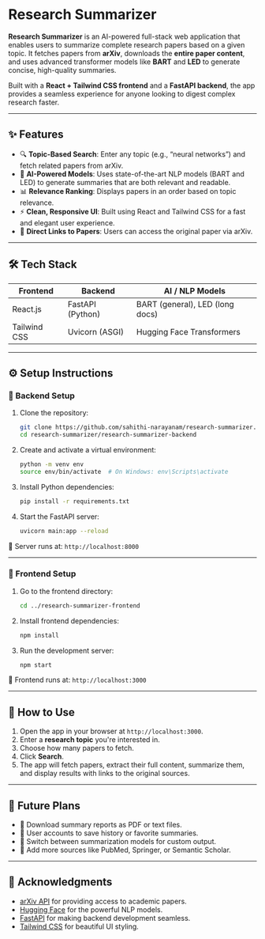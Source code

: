 # Research Summarizer

**Research Summarizer** is an AI-powered full-stack web application that enables users to summarize complete research papers based on a given topic. It fetches papers from **arXiv**, downloads the **entire paper content**, and uses advanced transformer models like **BART** and **LED** to generate concise, high-quality summaries.

Built with a **React + Tailwind CSS frontend** and a **FastAPI backend**, the app provides a seamless experience for anyone looking to digest complex research faster.

---

## ✨ Features

- 🔍 **Topic-Based Search**: Enter any topic (e.g., “neural networks”) and fetch related papers from arXiv.
- 🧠 **AI-Powered Models**: Uses state-of-the-art NLP models (BART and LED) to generate summaries that are both relevant and readable.
- 📊 **Relevance Ranking**: Displays papers in an order based on topic relevance.
- ⚡ **Clean, Responsive UI**: Built using React and Tailwind CSS for a fast and elegant user experience.
- 🔗 **Direct Links to Papers**: Users can access the original paper via arXiv.

---

## 🛠️ Tech Stack

| Frontend        | Backend            | AI / NLP Models     |
|-----------------|--------------------|---------------------|
| React.js        | FastAPI (Python)   | BART (general), LED (long docs) |
| Tailwind CSS    | Uvicorn (ASGI)     | Hugging Face Transformers |

---

## ⚙️ Setup Instructions

### 🔹 Backend Setup

1. Clone the repository:
   ```bash
   git clone https://github.com/sahithi-narayanam/research-summarizer.git
   cd research-summarizer/research-summarizer-backend

   ```

2. Create and activate a virtual environment:
   ```bash
   python -m venv env
   source env/bin/activate  # On Windows: env\Scripts\activate
   ```

3. Install Python dependencies:
   ```bash
   pip install -r requirements.txt
   ```

4. Start the FastAPI server:
   ```bash
   uvicorn main:app --reload
   ```

📍 Server runs at: `http://localhost:8000`

---

### 🔹 Frontend Setup

1. Go to the frontend directory:
   ```bash
   cd ../research-summarizer-frontend
   ```

2. Install frontend dependencies:
   ```bash
   npm install
   ```

3. Run the development server:
   ```bash
   npm start
   ```

📍 Frontend runs at: `http://localhost:3000`

---

## 🚀 How to Use

1. Open the app in your browser at `http://localhost:3000`.
2. Enter a **research topic** you're interested in.
3. Choose how many papers to fetch.
4. Click **Search**.
5. The app will fetch papers, extract their full content, summarize them, and display results with links to the original sources.

---

## 📌 Future Plans

- 🧾 Download summary reports as PDF or text files.
- 🔐 User accounts to save history or favorite summaries.
- 🧠 Switch between summarization models for custom output.
- 🧬 Add more sources like PubMed, Springer, or Semantic Scholar.


---

## 🙏 Acknowledgments

- [arXiv API](https://arxiv.org/help/api/) for providing access to academic papers.
- [Hugging Face](https://huggingface.co/) for the powerful NLP models.
- [FastAPI](https://fastapi.tiangolo.com/) for making backend development seamless.
- [Tailwind CSS](https://tailwindcss.com/) for beautiful UI styling.
```
